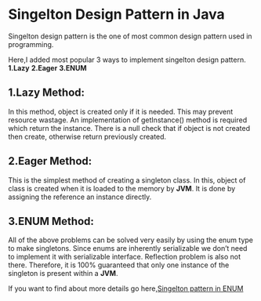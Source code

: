 # Singelton Design Pattern in Java

Singelton design pattern is the one of most common design pattern used in programming.

Here,I added most popular 3 ways to implement singelton design pattern.
**1.Lazy**
**2.Eager**
**3.ENUM**

## **1.Lazy Method:** 
In this method, object is created only if it is needed.
This may prevent resource wastage. An implementation of getInstance() method is required which return the instance. 
There is a null check that if object is not created then create, otherwise return previously created.

## **2.Eager Method:** 

This is the simplest method of creating a singleton class.
In this, object of class is created when it is loaded to the memory by **JVM**. 
It is done by assigning the reference an instance directly.

## **3.ENUM Method:** 

All of the above problems can be solved very easily by using the enum type to make singletons.
Since enums are inherently serializable we don’t need to implement it with serializable interface.
Reflection problem is also not there. 
Therefore, it is 100% guaranteed that only one instance of the singleton is present within a **JVM**.


If you want to find about more details go here,[Singelton  pattern in ENUM](https://dzone.com/articles/java-singletons-using-enum)


